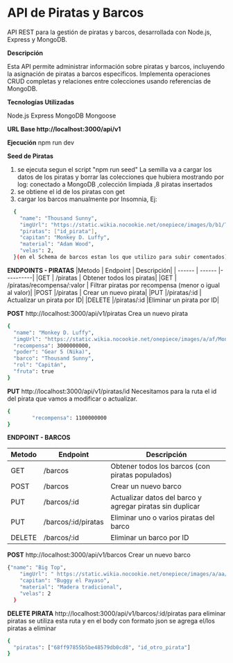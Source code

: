 # API de Piratas y Barcos #

API REST para la gestión de piratas y barcos, desarrollada con Node.js, Express y MongoDB.

**Descripción**

Esta API permite administrar información sobre piratas y barcos, incluyendo la asignación de piratas a barcos específicos. Implementa operaciones CRUD completas y relaciones entre colecciones usando referencias de MongoDB.

**Tecnologías Utilizadas**

Node.js 
Express 
MongoDB
Mongoose

 **URL Base http://localhost:3000/api/v1**
 
 **Ejecución**
 npm run dev
 
 **Seed de Piratas**
1) se ejecuta segun el  script "npm run seed"
La semilla va a cargar los datos de los piratas y borrar las colecciones que hubiera mostrando por log: conectado a MongoDB ,colección limpiada ,8 piratas insertados
2) se obtiene el id de los piratas con get
3) cargar los barcos manualmente por Insomnia, Ej:
```sh
  {
    "name": "Thousand Sunny",
    "imgUrl": "https://static.wikia.nocookie.net/onepiece/images/b/b1/Thousand_Sunny_Infobox.png/revision/latest?cb=20200314124830&path-prefix=es ",
    "piratas": ["id_pirata"],
    "capitan": "Monkey D. Luffy",
    "material": "Adam Wood",
    "velas": 2,
  }(en el Schema de barcos estan los que utilizo para subir comentados)
  ```
  
  **ENDPOINTS - PIRATAS** 
|Metodo | Endpoint   | Descripción|
| ------ | ------ |----------|
|GET    | /piratas                   |  Obtener todos los piratas|
|GET    | /piratas/recompensa/:valor | Filtrar piratas por recompensa (menor o igual al valor)|
|POST    |/piratas                   | Crear un nuevo pirata|
|PUT     |/piratas/:id               | Actualizar un pirata por ID|
|DELETE  |/piratas/:id               |Eliminar un pirata por ID|

**POST** http://localhost:3000/api/v1/piratas
Crea un nuevo pirata
```sh
{
  "name": "Monkey D. Luffy",
  "imgUrl": "https://static.wikia.nocookie.net/onepiece/images/a/af/Monkey_D._Luffy_Anime_Dos_A%C3%B1os_Despu%C3%A9s_Infobox.png/revision/latest?cb=20200616015904&path-prefix=es",
  "recompensa": 3000000000,
  "poder": "Gear 5 (Nika)",
  "barco": "Thousand Sunny",
  "rol": "Capitán",
  "fruta": true
} 
```
**PUT** http://localhost:3000/api/v1/piratas/id
Necesitamos para la ruta el id del pirata que vamos a modificar o actualizar.
```sh
{
		"recompensa": 1100000000
}
```


**ENDPOINT - BARCOS**

|Metodo	|Endpoint	|Descripción|
| ------ | ------ |----------|
|GET	|/barcos  |	Obtener todos los barcos (con piratas populados)|
|POST	|/barcos |	Crear un nuevo barco|
|PUT	|/barcos/:id |	Actualizar datos del barco y agregar piratas sin duplicar|
|PUT	|/barcos/:id/piratas |Eliminar uno o varios piratas del barco|
|DELETE	|/barcos/:id |	Eliminar un barco por ID|

**POST** http://localhost:3000/api/v1/barcos
Crear un nuevo barco
```sh
{"name": "Big Top",
    "imgUrl": " https://static.wikia.nocookie.net/onepiece/images/a/aa/Big_Top.png/revision/latest?cb=20210130225147&path-prefix=es ",
    "capitan": "Buggy el Payaso",
    "material": "Madera tradicional",
    "velas": 2
  }
  ```
  
**DELETE PIRATA** http://localhost:3000/api/v1/barcos/:id/piratas
para eliminar piratas se utiliza esta ruta y en el body con formato json se agrega el/los piratas a eliminar
```sh
{
  "piratas": ["68ff97855b5be48579db0cd8", "id_otro_pirata"]
}
```

